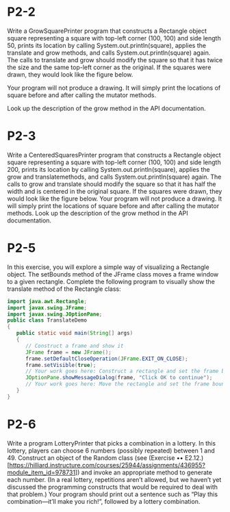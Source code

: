 # P2-2

Write a GrowSquarePrinter program that constructs a Rectangle object square representing a square with top-left corner (100, 100) and side length 50, prints its location by calling System.out.println(square), applies the translate and grow methods, and calls System.out.println(square) again. The calls to translate and grow should modify the square so that it has twice the size and the same top-left corner as the original. If the squares were drawn, they would look like the figure below.

Your program will not produce a drawing. It will simply print the locations of square before and after calling the mutator methods.

Look up the description of the grow method in the API documentation.

# P2-3

Write a CenteredSquaresPrinter program that constructs a Rectangle object square representing a square with top-left corner (100, 100) and side length 200, prints its location by calling System.out.println(square), applies the grow and translatemethods, and calls System.out.println(square) again. The calls to grow and translate should modify the square so that it has half the width and is centered in the original square. If the squares were drawn, they would look like the figure below. Your program will not produce a drawing. It will simply print the locations of square before and after calling the mutator methods. Look up the description of the grow method in the API documentation.

# P2-5

In this exercise, you will explore a simple way of visualizing a Rectangle object. The setBounds method of the JFrame class moves a frame window to a given rectangle. Complete the following program to visually show the translate method of the Rectangle class:

```java
import java.awt.Rectangle;
import javax.swing.JFrame;
import javax.swing.JOptionPane;
public class TranslateDemo
{
   public static void main(String[] args)
   {
      // Construct a frame and show it
      JFrame frame = new JFrame();
      frame.setDefaultCloseOperation(JFrame.EXIT_ON_CLOSE);
      frame.setVisible(true);
      // Your work goes here: Construct a rectangle and set the frame bounds
      JOptionPane.showMessageDialog(frame, "Click OK to continue");
      // Your work goes here: Move the rectangle and set the frame bounds again
   }
}
```
# P2-6

Write a program LotteryPrinter that picks a combination in a lottery. In this lottery, players can choose 6 numbers (possibly repeated) between 1 and 49. Construct an object of the Random class (see (Exercise •• E2.12.)[https://hilliard.instructure.com/courses/25944/assignments/436955?module_item_id=978731]) and invoke an appropriate method to generate each number. (In a real lottery, repetitions aren’t allowed, but we haven’t yet discussed the programming constructs that would be required to deal with that problem.) Your program should print out a sentence such as “Play this combination—it’ll make you rich!”, followed by a lottery combination.
